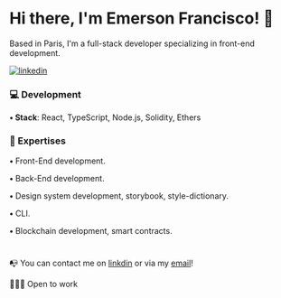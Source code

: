 # Hi there, I'm Emerson Francisco! 👋


Based in Paris, I'm a full-stack developer specializing in front-end development. 

[![linkedin](https://img.shields.io/badge/linkedin-0A66C2?style=for-the-badge&logo=linkedin&logoColor=white)](https://www.linkedin.com/in/emerson-francisco-969702216/)

### 💻 Development

**• Stack**: React, TypeScript, Node.js, Solidity, Ethers

### 🔎 Expertises
**•** Front-End development.

**•** Back-End development.

**•** Design system development, storybook, style-dictionary.

**•** CLI.

**•** Blockchain development, smart contracts.
#
📭 You can contact me on [linkdin](https://www.linkedin.com/in/emerson-francisco-969702216/) or via my [email](mailto:emersonfrancisco452@gmail.com)!

👨🏻‍💻 Open to work 
